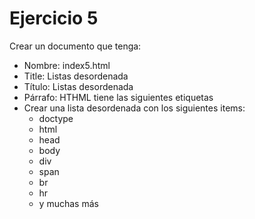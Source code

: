 # Ejercicio 5

Crear un documento que tenga:
* Nombre: index5.html
* Title:
Listas desordenada
* Título:
Listas desordenada
* Párrafo:
HTHML tiene las siguientes etiquetas
* Crear una lista desordenada con los siguientes items:
  * doctype
  * html
  * head
  * body
  * div
  * span
  * br
  * hr
  * y muchas más